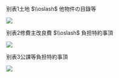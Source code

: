 别表1土地 $\\oslash$ 他物件の目錄等

![](https://www.nta.go.jp/tmp/33cd4933-358c-4b9f-9329-0b86432a3dd6/images/4750d1c369c3736d451de93b1c7a609d5efc043c276a46f51f23753b85b10b4f.jpg)

别表2修費主改良費 $\\oslash$ 負担特約事頂

![](https://www.nta.go.jp/tmp/33cd4933-358c-4b9f-9329-0b86432a3dd6/images/a5aa273aaf0d502c0e038c924537b1db2cd9391c8a3fa2c657e7f00fee405403.jpg)

别表3公課等負担特約事頂

![](https://www.nta.go.jp/tmp/33cd4933-358c-4b9f-9329-0b86432a3dd6/images/e60c713ee919fd6be576207fac42de8a72db632afb656ca888237f069600455d.jpg)